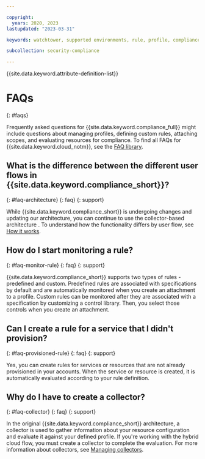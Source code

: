 ```yaml
---

copyright:
  years: 2020, 2023
lastupdated: "2023-03-31"

keywords: watchtower, supported environments, rule, profile, compliance issue, predefined rules, user-defined rules

subcollection: security-compliance

---
```


{{site.data.keyword.attribute-definition-list}}


# FAQs
{: #faqs}

Frequently asked questions for {{site.data.keyword.compliance_full}} might include questions about managing profiles, defining custom rules, attaching scopes, and evaluating resources for compliance. To find all FAQs for {{site.data.keyword.cloud_notm}}, see the [FAQ library](/docs/faqs).

## What is the difference between the different user flows in {{site.data.keyword.compliance_short}}?
{: #faq-architecture}
{: faq}
{: support}

While {{site.data.keyword.compliance_short}} is undergoing changes and updating our architecture, you can continue to use the collector-based architecture . To understand how the functionality differs by user flow, see [How it works](/docs/security-compliance?topic=security-compliance-posture-management#functionality).


## How do I start monitoring a rule?
{: #faq-monitor-rule}
{: faq}
{: support}

{{site.data.keyword.compliance_short}} supports two types of rules - predefined and custom. Predefined rules are associated with specifications by default and are automatically monitored when you create an attachment to a profile. Custom rules can be monitored after they are associated with a specification by customizing a control library. Then, you select those controls when you create an attachment.


## Can I create a rule for a service that I didn't provision?
{: #faq-provisioned-rule}
{: faq}
{: support}

Yes, you can create rules for services or resources that are not already provisioned in your accounts. When the service or resource is created, it is automatically evaluated according to your rule definition.

## Why do I have to create a collector?
{: #faq-collector}
{: faq}
{: support}

In the original {{site.data.keyword.compliance_short}} architecture, a collector is used to gather information about your resource configuration and evaluate it against your defined profile. If you're working with the hybrid cloud flow, you must create a collector to complete the evaluation. For more information about collectors, see [Managing collectors](/docs/security-compliance?topic=security-compliance-collector).

